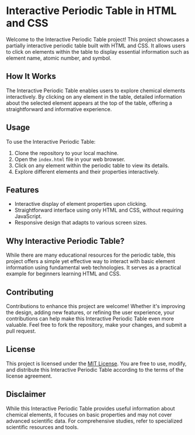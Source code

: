 # Interactive Periodic Table in HTML and CSS

Welcome to the Interactive Periodic Table project! This project showcases a partially interactive periodic table built with HTML and CSS. It allows users to click on elements within the table to display essential information such as element name, atomic number, and symbol.

## How It Works

The Interactive Periodic Table enables users to explore chemical elements interactively. By clicking on any element in the table, detailed information about the selected element appears at the top of the table, offering a straightforward and informative experience.

## Usage

To use the Interactive Periodic Table:

1. Clone the repository to your local machine.
2. Open the `index.html` file in your web browser.
3. Click on any element within the periodic table to view its details.
4. Explore different elements and their properties interactively.

## Features

- Interactive display of element properties upon clicking.
- Straightforward interface using only HTML and CSS, without requiring JavaScript.
- Responsive design that adapts to various screen sizes.

## Why Interactive Periodic Table?

While there are many educational resources for the periodic table, this project offers a simple yet effective way to interact with basic element information using fundamental web technologies. It serves as a practical example for beginners learning HTML and CSS.

## Contributing

Contributions to enhance this project are welcome! Whether it's improving the design, adding new features, or refining the user experience, your contributions can help make this Interactive Periodic Table even more valuable. Feel free to fork the repository, make your changes, and submit a pull request.

## License

This project is licensed under the [MIT License](https://github.com/mateusartico/periodic-table/blob/main/LICENSE). You are free to use, modify, and distribute this Interactive Periodic Table according to the terms of the license agreement.

## Disclaimer

While this Interactive Periodic Table provides useful information about chemical elements, it focuses on basic properties and may not cover advanced scientific data. For comprehensive studies, refer to specialized scientific resources and tools.
